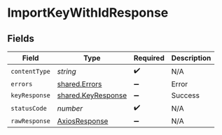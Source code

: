 # ImportKeyWithIdResponse


## Fields

| Field                                                    | Type                                                     | Required                                                 | Description                                              |
| -------------------------------------------------------- | -------------------------------------------------------- | -------------------------------------------------------- | -------------------------------------------------------- |
| `contentType`                                            | *string*                                                 | :heavy_check_mark:                                       | N/A                                                      |
| `errors`                                                 | [shared.Errors](../../models/shared/errors.md)           | :heavy_minus_sign:                                       | Error                                                    |
| `keyResponse`                                            | [shared.KeyResponse](../../models/shared/keyresponse.md) | :heavy_minus_sign:                                       | Success                                                  |
| `statusCode`                                             | *number*                                                 | :heavy_check_mark:                                       | N/A                                                      |
| `rawResponse`                                            | [AxiosResponse](https://axios-http.com/docs/res_schema)  | :heavy_minus_sign:                                       | N/A                                                      |